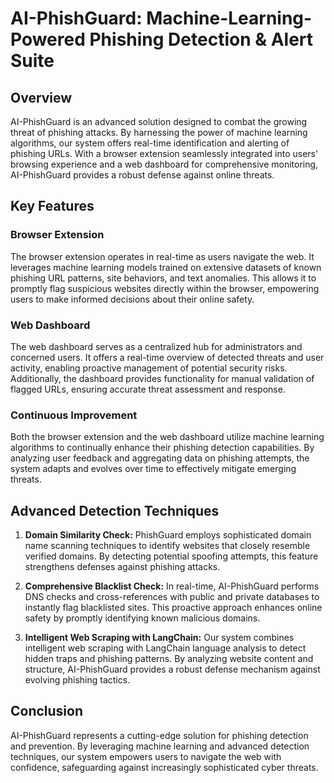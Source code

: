 # AI-PhishGuard: Machine-Learning-Powered Phishing Detection & Alert Suite

## Overview
AI-PhishGuard is an advanced solution designed to combat the growing threat of phishing attacks. By harnessing the power of machine learning algorithms, our system offers real-time identification and alerting of phishing URLs. With a browser extension seamlessly integrated into users' browsing experience and a web dashboard for comprehensive monitoring, AI-PhishGuard provides a robust defense against online threats.

## Key Features

### Browser Extension
The browser extension operates in real-time as users navigate the web. It leverages machine learning models trained on extensive datasets of known phishing URL patterns, site behaviors, and text anomalies. This allows it to promptly flag suspicious websites directly within the browser, empowering users to make informed decisions about their online safety.

### Web Dashboard
The web dashboard serves as a centralized hub for administrators and concerned users. It offers a real-time overview of detected threats and user activity, enabling proactive management of potential security risks. Additionally, the dashboard provides functionality for manual validation of flagged URLs, ensuring accurate threat assessment and response.

### Continuous Improvement
Both the browser extension and the web dashboard utilize machine learning algorithms to continually enhance their phishing detection capabilities. By analyzing user feedback and aggregating data on phishing attempts, the system adapts and evolves over time to effectively mitigate emerging threats.

## Advanced Detection Techniques

1. **Domain Similarity Check:** PhishGuard employs sophisticated domain name scanning techniques to identify websites that closely resemble verified domains. By detecting potential spoofing attempts, this feature strengthens defenses against phishing attacks.

2. **Comprehensive Blacklist Check:** In real-time, AI-PhishGuard performs DNS checks and cross-references with public and private databases to instantly flag blacklisted sites. This proactive approach enhances online safety by promptly identifying known malicious domains.

3. **Intelligent Web Scraping with LangChain:** Our system combines intelligent web scraping with LangChain language analysis to detect hidden traps and phishing patterns. By analyzing website content and structure, AI-PhishGuard provides a robust defense mechanism against evolving phishing tactics.

## Conclusion
AI-PhishGuard represents a cutting-edge solution for phishing detection and prevention. By leveraging machine learning and advanced detection techniques, our system empowers users to navigate the web with confidence, safeguarding against increasingly sophisticated cyber threats.
